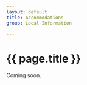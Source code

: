 ```yaml
---
layout: default
title: Accommodations
group: Local Information

---
```


# {{ page.title }}

Coming soon.
